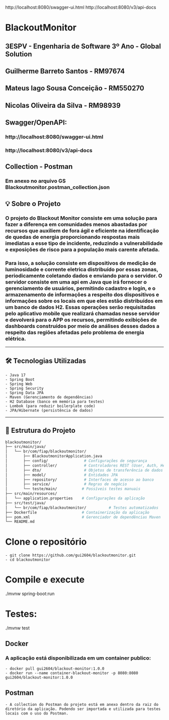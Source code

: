 http://localhost:8080/swagger-ui.html
http://localhost:8080/v3/api-docs

# BlackoutMonitor

## 3ESPV - Engenharia de Software 3º Ano - Global Solution
## Guilherme Barreto Santos - RM97674
## Mateus Iago Sousa Conceição - RM550270
## Nicolas Oliveira da Silva - RM98939 


## Swagger/OpenAPI:
### http://localhost:8080/swagger-ui.html
### http://localhost:8080/v3/api-docs

## Collection - Postman
### Em anexo no arquivo GS Blackoutmonitor.postman_collection.json

## 💡 Sobre o Projeto
### O projeto do Blackout Monitor consiste em uma solução para fazer a diferença em comunidades menos abastadas por recursos que auxiliem de fora ágil e eficiente na identificação de quedas de energia proporcionando respostas mais imediatas a esse tipo de incidente, reduzindo a vulnerabilidade e exposições de risco para a população mais carente afetada.
### Para isso, a solução consiste em dispositivos de medição de luminosidade e corrente eletrica distribuído por essas zonas, periodicamente coletando dados e enviando para o servidor. O servidor consiste em uma api em Java que irá fornecer o gerenciamento de usuários, permitindo cadastro e login, e o armazenamento de informações a respeito dos dispositivos e informações sobre os locais em que eles estão distribuídos em um banco de dados H2. Essas operações serão requisitadas pelo aplicativo mobile que realizará chamadas nesse servidor e devolverá para o APP os recursos, permitindo exibições de dashboards construídos por meio de análises desses dados a respeito das regiões afetadas pelo problema de energia elétrica. 


---

## 🛠️ Tecnologias Utilizadas

	- Java 17
	- Spring Boot
 	- Spring Web
 	- Spring Security
 	- Spring Data JPA
	- Maven (Gerenciamento de dependências)
	- H2 Database (banco em memória para testes)
	- Lombok (para reduzir boilerplate code)
	- JPA/Hibernate (persistência de dados)

---

## 📁 Estrutura do Projeto

```bash
blackoutmonitor/
├── src/main/java/
│   └── br/com/fiap/blackoutmonitor/
│       ├── BlackoutmonitorApplication.java
│       ├── config/                # Configurações de segurança
│       ├── controller/            # Controladores REST (User, Auth, Healthcheck)
│       ├── dto/                   # Objetos de transferência de dados (Login, Reset de senha)
│       ├── model/                 # Entidades JPA
│       ├── repository/            # Interfaces de acesso ao banco
│       ├── service/               # Regras de negócio
│       └── teste/main/           # Possíveis testes manuais
├── src/main/resources/
│   └── application.properties    # Configurações da aplicação
├── src/test/java/
│   └── br/com/fiap/blackoutmonitor/          # Testes automatizados
├── Dockerfile                    # Containerização da aplicação
├── pom.xml                       # Gerenciador de dependências Maven
└── README.md
```
# Clone o repositório
	- git clone https://github.com/gui2604/blackoutmonitor.git
	- cd blackoutmonitor

# Compile e execute
./mvnw spring-boot:run

# Testes:
./mvnw test

## Docker
### A aplicação está disponibilizada em um container publico:
	- docker pull gui2604/blackout-monitor:1.0.0
	- docker run --name container-blackout-monitor -p 8080:8080 gui2604/blackout-monitor:1.0.0

## Postman
	- A collection do Postman do projeto está em anexo dentro da raiz do diretório da aplicação. Podendo ser importada e utilizada para testes locais com o uso do Postman.
